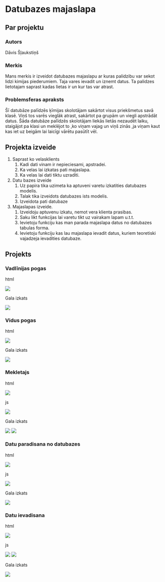 # Datubazes majaslapa
## Par projektu
### Autors
Dāvis Šļaukstiņš
### Merkis
Mans merkis ir izveidot datubazes majaslapu ar kuras palidzibu var sekot lidzi kimijas piederumiem. Taja vares ievadit un iznemt datus.
Ta palidzes lietotajam saprast kadas lietas ir un kur tas var atrast.
### Problemsferas apraksts
Šī datubāze palīdzēs ķīmijas skolotājam sakārtot visus priekšmetus savā klasē. Viņš tos varēs vieglāk atrast, sakārtot pa grupām un viegli apstrādāt datus. Šāda datubāze palīdzēs skolotājam liekās lietās nezaudēt laiku, staigājot pa klasi un meklējot to ,ko viņam vajag un viņš zinās ,ja viņam kaut kas iet uz beigām lai laicīgi vārētu pasūtīt vēl.
## Projekta izveide
1) Saprast ko velasklients
    1. Kadi dati vinam ir nepieciesami, apstradei.
    2. Ka velas lai izkatas pati majaslapa.
    3. Ka velas lai dati tiktu uzraditi.
2) Datu bazes izveide
    1. Uz papira tika uzimeta ka aptuveni varetu izkatities datubazes modelis.
    2. Talak tika izveidots datubazes ists modelis.
    3. Izveidota pati datubaze
3) Majaslapas izveide.
    1. Izveidoju aptuvenu izkatu, nemot vera klienta prasibas.
    2. Saku likt funkcijas lai varetu tikt uz vairakam lapam u.t.t.
    3. Ievietoju funkciju kas man parada majaslapa datus no datubazes tabulas forma.
    4. Ievietoju funkciju kas lau majaslapa ievadit datus, kuriem teoretiski vajadzeja ievadities datubaze.
## Projekts
### Vadlīnijas pogas
html

<img src="https://github.com/DavisSlaukstins/Programe-ana/blob/master/github%20bildes/Capture.PNG" >

Gala izkats

<img src="https://github.com/DavisSlaukstins/Programe-ana/blob/master/github%20bildes/vad%20pog.PNG" >

### Vidus pogas
html

<img src="https://github.com/DavisSlaukstins/Programe-ana/blob/master/github%20bildes/stiligas%20pogas.PNG" >

Gala izkats

<img src="https://github.com/DavisSlaukstins/Programe-ana/blob/master/github%20bildes/st%20pog.PNG" >

### Mekletajs
html

<img src="https://github.com/DavisSlaukstins/Programe-ana/blob/master/github%20bildes/Search%20bars.PNG" >

js

<img src="https://github.com/DavisSlaukstins/Programe-ana/blob/master/github%20bildes/search%20pogs%20f.PNG" >

Gala izkats

<img src="https://github.com/DavisSlaukstins/Programe-ana/blob/master/github%20bildes/s%20bar%20c.PNG" >
<img src="https://github.com/DavisSlaukstins/Programe-ana/blob/master/github%20bildes/s%20bar%20o.PNG" >

### Datu paradisana no datubazes
html

<img src="https://github.com/DavisSlaukstins/Programe-ana/blob/master/github%20bildes/Parada%20datus.PNG" >

js

<img src="https://github.com/DavisSlaukstins/Programe-ana/blob/master/github%20bildes/get%20funkcija.PNG" >

Gala izkats

<img src="https://github.com/DavisSlaukstins/Programe-ana/blob/master/github%20bildes/datu%20t.PNG" >

### Datu ievadisana
html

<img src="https://github.com/DavisSlaukstins/Programe-ana/blob/master/github%20bildes/Ievadisana.PNG" >

js

<img src="https://github.com/DavisSlaukstins/Programe-ana/blob/master/github%20bildes/click%20funkcija.PNG" >
<img src="https://github.com/DavisSlaukstins/Programe-ana/blob/master/github%20bildes/post%20funkcija.PNG" >

Gala izkats

<img src="https://github.com/DavisSlaukstins/Programe-ana/blob/master/github%20bildes/d%20i.PNG" >
